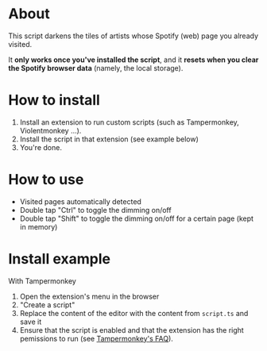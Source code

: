 # About

This script darkens the tiles of artists whose Spotify (web) page you already visited.

It **only works once you've installed the script**, and it **resets when you clear the Spotify browser data** (namely, the local storage).

# How to install

1. Install an extension to run custom scripts (such as Tampermonkey, Violentmonkey ...).
2. Install the script in that extension (see example below)
3. You're done.

# How to use
- Visited pages automatically detected
- Double tap "Ctrl" to toggle the dimming on/off
- Double tap "Shift" to toggle the dimming on/off for a certain page (kept in memory)

# Install example

With Tampermonkey
1. Open the extension's menu in the browser
2. "Create a script"
3. Replace the content of the editor with the content from `script.ts` and save it
4. Ensure that the script is enabled and that the extension has the right pemissions to run (see [Tampermonkey's FAQ](https://www.tampermonkey.net/faq.php#Q209)).